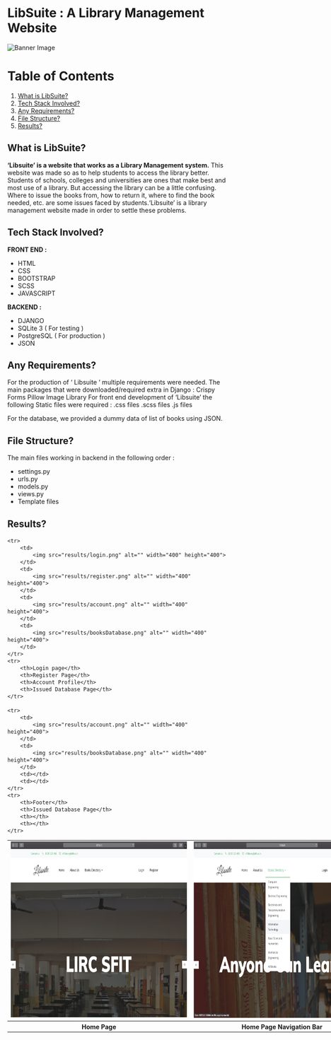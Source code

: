 # LibSuite : A Library Management Website

<img src="https://images.pexels.com/photos/757855/pexels-photo-757855.jpeg?auto=compress&cs=tinysrgb&dpr=3&h=200&w=1000" alt="Banner Image">

# Table of Contents
1. <a href="#What is LibSuite?">What is LibSuite?</a>
2. <a href="#Tech Stack Involved?">Tech Stack Involved?</a>
3. <a href="#Any Requirements?">Any Requirements?</a>
4. <a href="#File Structure?">File Structure?</a>
5. <a href="#Results?">Results?</a>

## <a name="What is LibSuite?">What is LibSuite?</a>
**‘Libsuite’ is a website that works as a Library Management system.** This website was made so as to help students to access the library better. Students of schools, colleges and universities are ones that make best and most use of a library. But accessing the library can be a little confusing. Where to issue the books from, how to return it, where to find the book needed, etc. are some issues faced by students.‘Libsuite’ is a library management website made in order to settle these problems.

## <a name="Tech Stack Involved?">Tech Stack Involved?</a>
**FRONT END :**
- HTML
- CSS
- BOOTSTRAP
- SCSS
- JAVASCRIPT

**BACKEND :**
- DJANGO
- SQLite 3 ( For testing )
- PostgreSQL ( For production )
- JSON

## <a name="Any Requirements?">Any Requirements?</a>
For the production of ‘ Libsuite ‘ multiple requirements were needed. The main packages that were downloaded/required extra in Django :
Crispy Forms 
Pillow Image Library
	For front end development of  ‘Libsuite’ the following Static files were required :
.css files
.scss files
.js files

For the database, we provided a dummy data of list of books using JSON.

## <a name="File Structure?">File Structure?</a>
The main files working in backend in the following order :
- settings.py
- urls.py
- models.py
- views.py
- Template files

## <a name="Results?">Results?</a>

<table style="width:1920px; border: black; margin: 0px auto;" class="skinny" cellspacing="0" cellpadding="0">
    <tr>
        <td>
            <img src="results/home1.png" alt="" width="400" height="400">
        </td>
        <td>
            <img src="results/home2.png" alt="" width="400" height="400">
        </td>
        <td>
            <img src="results/home3.png" alt="" width="400" height="400">
        </td>
        <td>
            <img src="results/about.png" alt="" width="400" height="400">
        </td>
    </tr>
    <tr>
        <th>Home Page</th>
        <th>Home Page Navigation Bar</th>
        <th>Home Page Slider Images</th>
        <th>About Page</th>
    </tr>
    
    <tr>
        <td>
            <img src="results/login.png" alt="" width="400" height="400">
        </td>
        <td>
            <img src="results/register.png" alt="" width="400" height="400">
        </td>
        <td>
            <img src="results/account.png" alt="" width="400" height="400">
        </td>
        <td>
            <img src="results/booksDatabase.png" alt="" width="400" height="400">
        </td>
    </tr>
    <tr>
        <th>Login page</th>
        <th>Register Page</th>
        <th>Account Profile</th>
        <th>Issued Database Page</th>
    </tr>  
    
    <tr>
        <td>
            <img src="results/account.png" alt="" width="400" height="400">
        </td>
        <td>
            <img src="results/booksDatabase.png" alt="" width="400" height="400">
        </td>
        <td></td>
        <td></td>
    </tr>
    <tr>
        <th>Footer</th>
        <th>Issued Database Page</th>
        <th></th>
        <th></th>
    </tr>
</table>